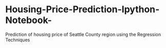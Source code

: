 # Housing-Price-Prediction-Ipython-Notebook-
Prediction of housing price of Seattle County region using the Regression Techniques 
